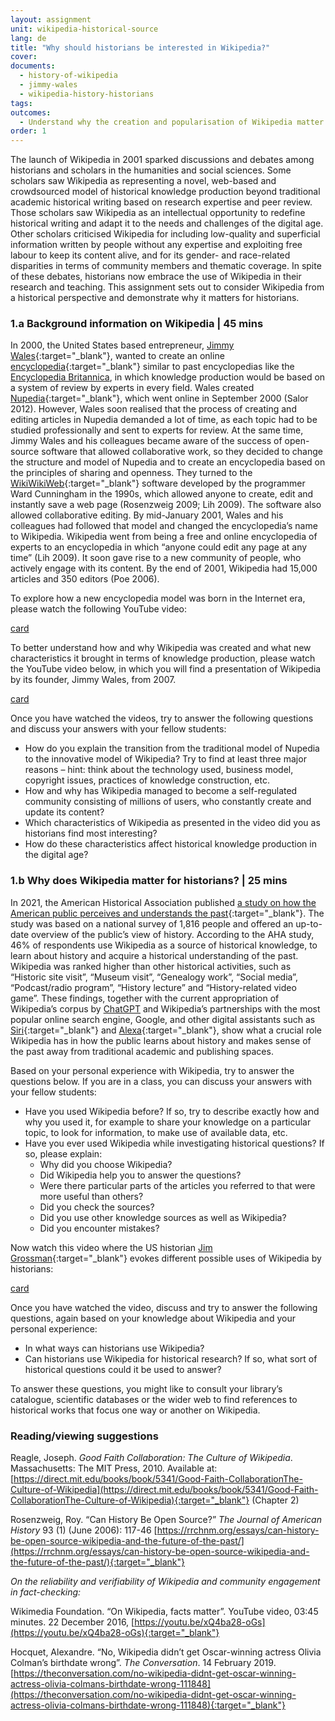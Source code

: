 ```yaml
---
layout: assignment
unit: wikipedia-historical-source 
lang: de
title: "Why should historians be interested in Wikipedia?"
cover:
documents:
  - history-of-wikipedia
  - jimmy-wales
  - wikipedia-history-historians
tags:
outcomes: 
  - Understand why the creation and popularisation of Wikipedia matter for historians 
order: 1
---
```

The launch of Wikipedia in 2001 sparked discussions and debates among historians and scholars in the humanities and social sciences. Some scholars saw Wikipedia as representing a novel, web-based and crowdsourced model of historical knowledge production beyond traditional academic historical writing based on research expertise and peer review. Those scholars saw Wikipedia as an intellectual opportunity to redefine historical writing and adapt it to the needs and challenges of the digital age. Other scholars criticised Wikipedia for including low-quality and superficial information written by people without any expertise and exploiting free labour to keep its content alive, and for its gender- and race-related disparities in terms of community members and thematic coverage. In spite of these debates, historians now embrace the use of Wikipedia in their research and teaching. This assignment sets out to consider Wikipedia from a historical perspective and demonstrate why it matters for historians.

<!-- more -->

<!-- briefing-student -->

### 1.a Background information on Wikipedia | 45 mins
<!-- section-contents -->

In 2000, the United States based entrepreneur, [Jimmy Wales](https://en.wikipedia.org/wiki/Jimmy_Wales){:target="_blank"}, wanted to create an online [encyclopedia](https://en.wikipedia.org/wiki/Encyclopedia){:target="_blank"} similar to past encyclopedias like the [Encyclopedia Britannica](https://www.britannica.com/), in which knowledge production would be based on a system of review by experts in every field. Wales created [Nupedia](https://en.wikipedia.org/wiki/Nupedia){:target="_blank"}, which went online in September 2000 (Salor 2012). However, Wales soon realised that the process of creating and editing articles in Nupedia demanded a lot of time, as each topic had to be studied professionally and sent to experts for review. At the same time, Jimmy Wales and his colleagues became aware of the success of open-source software that allowed collaborative work, so they decided to change the structure and model of Nupedia and to create an encyclopedia based on the principles of sharing and openness. They turned to the [WikiWikiWeb](https://en.wikipedia.org/wiki/WikiWikiWeb){:target="_blank"} software developed by the programmer Ward Cunningham in the 1990s, which allowed anyone to create, edit and instantly save a web page (Rosenzweig 2009; Lih 2009). The software also allowed collaborative editing. By mid-January 2001, Wales and his colleagues had followed that model and changed the encyclopedia’s name to Wikipedia. Wikipedia went from being a free and online encyclopedia of experts to an encyclopedia in which “anyone could edit any page at any time” (Lih 2009). It soon gave rise to a new community of people, who actively engage with its content. By the end of 2001, Wikipedia had 15,000 articles and 350 editors (Poe 2006).

To explore how a new encyclopedia model was born in the Internet era, please watch the following YouTube video: 

[card](history-of-wikipedia)

To better understand how and why Wikipedia was created and what new characteristics it brought in terms of knowledge production, please watch the YouTube video below, in which you will find a presentation of Wikipedia by its founder, Jimmy Wales, from 2007.

[card](jimmy-wales)
<!-- > “Jimmy Wales: how a ragtag band created Wikipedia.” YouTube video. 20:48 minutes [https://youtu.be/WQR0gx0QBZ4](https://youtu.be/WQR0gx0QBZ4){:target="_blank"}.--> 
 

Once you have watched the videos, try to answer the following questions and discuss your answers with your fellow students:
- How do you explain the transition from the traditional model of Nupedia to the innovative model of Wikipedia? Try to find at least three major reasons – hint: think about the technology used, business model, copyright issues, practices of knowledge construction, etc.
- How and why has Wikipedia managed to become a self-regulated community consisting of millions of users, who constantly create and update its content?
- Which characteristics of Wikipedia as presented in the video did you as historians find most interesting?
- How do these characteristics affect historical knowledge production in the digital age?

<!-- section -->

### 1.b Why does Wikipedia matter for historians? | 25 mins
<!-- section-contents -->

In 2021, the American Historical Association published [a study on how the American public perceives and understands the past](https://www.historians.org/research-and-publications/perspectives-on-history/september-2021/a-snapshot-of-the-publics-views-on-history-national-poll-offers-valuable-insights-for-historians-and-advocates){:target="_blank"}. The study was based on a national survey of 1,816 people and offered an up-to-date overview of the public’s view of history. According to the AHA study, 46% of respondents use Wikipedia as a source of historical knowledge, to learn about history and acquire a historical understanding of the past. Wikipedia was ranked higher than other historical activities, such as “Historic site visit”, “Museum visit”, “Genealogy work”, “Social media”, “Podcast/radio program”, “History lecture” and “History-related video game”. These findings, together with the current appropriation of Wikipedia’s corpus by [ChatGPT](https://en.wikipedia.org/wiki/ChatGPT) and Wikipedia’s partnerships with the most popular online search engine, Google, and other digital assistants such as [Siri](https://en.wikipedia.org/wiki/Siri){:target="_blank"} and [Alexa](https://en.wikipedia.org/wiki/Amazon_Alexa){:target="_blank"}, show what a crucial role Wikipedia has in how the public learns about history and makes sense of the past away from traditional academic and publishing spaces. 

Based on your personal experience with Wikipedia, try to answer the questions below. If you are in a class, you can discuss your answers with your fellow students:

- Have you used Wikipedia before? If so, try to describe exactly how and why you used it, for example to share your knowledge on a particular topic, to look for information, to make use of available data, etc.
- Have you ever used Wikipedia while investigating historical questions? If so, please explain: 
  - Why did you choose Wikipedia?
  - Did Wikipedia help you to answer the questions?
  - Were there particular parts of the articles you referred to that were more useful than others?
  - Did you check the sources?
  - Did you use other knowledge sources as well as Wikipedia?
  - Did you encounter mistakes? 

Now watch this video where the US historian [Jim Grossman](https://www.historians.org/person/jim-grossman/){:target="_blank"} evokes different possible uses of Wikipedia by historians: 

[card](wikipedia-history-historians)
<!-- Intelligent Channel. [“Wikipedia, history, and historians – Jim Grossman in INT’s ENLIGHTENMENT MINUTES.”](https://youtu.be/S-Yj7V6d54Q){:target="_blank"} YouTube video. 4:32 mins.-->   

Once you have watched the video, discuss and try to answer the following questions, again based on your knowledge about Wikipedia and your personal experience:
- In what ways can historians use Wikipedia? 
- Can historians use Wikipedia for historical research? If so, what sort of historical questions could it be used to answer? 

To answer these questions, you might like to consult your library’s catalogue, scientific databases or the wider web to find references to historical works that focus one way or another on Wikipedia. 

<!-- section -->

### Reading/viewing suggestions
<!-- section-contents --> 
Reagle, Joseph. *Good Faith Collaboration: The Culture of Wikipedia*. Massachusetts: The MIT Press, 2010. Available at: [https://direct.mit.edu/books/book/5341/Good-Faith-CollaborationThe-Culture-of-Wikipedia](https://direct.mit.edu/books/book/5341/Good-Faith-CollaborationThe-Culture-of-Wikipedia){:target="_blank"} (Chapter 2)

Rosenzweig, Roy. “Can History Be Open Source?” *The Journal of American History* 93 (1) (June 2006): 117-46 [https://rrchnm.org/essays/can-history-be-open-source-wikipedia-and-the-future-of-the-past/](https://rrchnm.org/essays/can-history-be-open-source-wikipedia-and-the-future-of-the-past/){:target="_blank"}

*On the reliability and verifiability of Wikipedia and community engagement in fact-checking:* 

Wikimedia Foundation. “On Wikipedia, facts matter”. YouTube video, 03:45 minutes. 22 December 2016, [https://youtu.be/xQ4ba28-oGs](https://youtu.be/xQ4ba28-oGs){:target="_blank"} 

Hocquet, Alexandre. “No, Wikipedia didn’t get Oscar-winning actress Olivia Colman’s birthdate wrong”. *The Conversation*. 14 February 2019. [https://theconversation.com/no-wikipedia-didnt-get-oscar-winning-actress-olivia-colmans-birthdate-wrong-111848](https://theconversation.com/no-wikipedia-didnt-get-oscar-winning-actress-olivia-colmans-birthdate-wrong-111848){:target="_blank"}


<!-- briefing-teacher -->
